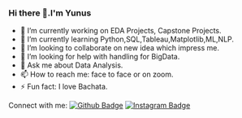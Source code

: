 ### Hi there 👋.I'm Yunus


- 🔭 I’m currently working on EDA Projects, Capstone Projects.
- 🌱 I’m currently learning Python,SQL,Tableau,Matplotlib,ML,NLP.
- 👯 I’m looking to collaborate on new idea which impress me.
- 🤔 I’m looking for help with handling for BigData.
- 💬 Ask me about Data Analysis.
- 📫 How to reach me: face to face or on zoom.
- ⚡ Fun fact: I love Bachata.

Connect with me:
[![Github Badge](https://img.shields.io/badge/-Github-000?style=quare&labelColor=000&logo=Github&logoColor=white&link=link)](https://github.com/yunuskoyun) 
[![Instagram Badge](https://img.shields.io/badge/-Instagram-C13584?style=flat-quare&labelColor=C13584&logo=instagram&logoColor=white&link=link)](https://www.instagram.com/yunuskyn/) 


